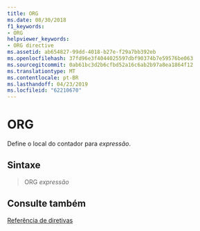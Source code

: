 ```yaml
---
title: ORG
ms.date: 08/30/2018
f1_keywords:
- ORG
helpviewer_keywords:
- ORG directive
ms.assetid: ab654827-99dd-4018-b27e-f29a7bb392eb
ms.openlocfilehash: 37fd96e3f4044025597dbf90374b7e59576be063
ms.sourcegitcommit: 0ab61bc3d2b6cfbd52a16c6ab2b97a8ea1864f12
ms.translationtype: MT
ms.contentlocale: pt-BR
ms.lasthandoff: 04/23/2019
ms.locfileid: "62210670"
---
```

# <a name="org"></a>ORG

Define o local do contador para *expressão*.

## <a name="syntax"></a>Sintaxe

> ORG *expressão*

## <a name="see-also"></a>Consulte também

[Referência de diretivas](../../assembler/masm/directives-reference.md)<br/>